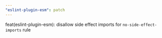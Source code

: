 ```yaml
---
"eslint-plugin-esm": patch
---
```


feat(eslint-plugin-esm): disallow side effect imports for `no-side-effect-imports` rule
